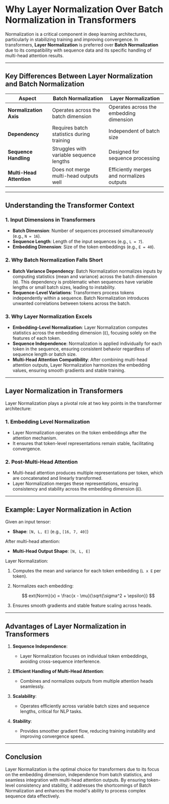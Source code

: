 # Why Layer Normalization Over Batch Normalization in Transformers

Normalization is a critical component in deep learning architectures, particularly in stabilizing training and improving convergence. In transformers, **Layer Normalization** is preferred over **Batch Normalization** due to its compatibility with sequence data and its specific handling of multi-head attention results.

---

## Key Differences Between Layer Normalization and Batch Normalization

| Aspect                    | Batch Normalization                      | Layer Normalization                       |
|---------------------------|-------------------------------------------|------------------------------------------|
| **Normalization Axis**    | Operates across the batch dimension      | Operates across the embedding dimension  |
| **Dependency**            | Requires batch statistics during training | Independent of batch size                |
| **Sequence Handling**     | Struggles with variable sequence lengths | Designed for sequence processing         |
| **Multi-Head Attention**  | Does not merge multi-head outputs well   | Efficiently merges and normalizes outputs|

---

## Understanding the Transformer Context

### 1. **Input Dimensions in Transformers**
- **Batch Dimension**: Number of sequences processed simultaneously (e.g., `N = 16`).
- **Sequence Length**: Length of the input sequences (e.g., `L = 7`).
- **Embedding Dimension**: Size of the token embeddings (e.g., `E = 40`).

### 2. **Why Batch Normalization Falls Short**
- **Batch Variance Dependency**: Batch Normalization normalizes inputs by computing statistics (mean and variance) across the batch dimension (`N`). This dependency is problematic when sequences have variable lengths or small batch sizes, leading to instability.
- **Sequence-Level Variations**: Transformers process tokens independently within a sequence. Batch Normalization introduces unwanted correlations between tokens across the batch.

### 3. **Why Layer Normalization Excels**
- **Embedding-Level Normalization**: Layer Normalization computes statistics across the embedding dimension (`E`), focusing solely on the features of each token.
- **Sequence Independence**: Normalization is applied individually for each token in the sequence, ensuring consistent behavior regardless of sequence length or batch size.
- **Multi-Head Attention Compatibility**: After combining multi-head attention outputs, Layer Normalization harmonizes the embedding values, ensuring smooth gradients and stable training.

---

## Layer Normalization in Transformers

Layer Normalization plays a pivotal role at two key points in the transformer architecture:

### 1. **Embedding Level Normalization**
- Layer Normalization operates on the token embeddings after the attention mechanism.
- It ensures that token-level representations remain stable, facilitating convergence.

### 2. **Post-Multi-Head Attention**
- Multi-head attention produces multiple representations per token, which are concatenated and linearly transformed.
- Layer Normalization merges these representations, ensuring consistency and stability across the embedding dimension (`E`).

---

## Example: Layer Normalization in Action

Given an input tensor:
- **Shape**: `[N, L, E]` (e.g., `[16, 7, 40]`)

After multi-head attention:
- **Multi-Head Output Shape**: `[N, L, E]`

Layer Normalization:
1. Computes the mean and variance for each token embedding (`L x E` per token).
2. Normalizes each embedding:
   
   $$
   	ext{Norm}(x) = \frac{x - \mu}{\sqrt{\sigma^2 + \epsilon}}
   $$

3. Ensures smooth gradients and stable feature scaling across heads.

---

## Advantages of Layer Normalization in Transformers

1. **Sequence Independence**:
   - Layer Normalization focuses on individual token embeddings, avoiding cross-sequence interference.

2. **Efficient Handling of Multi-Head Attention**:
   - Combines and normalizes outputs from multiple attention heads seamlessly.

3. **Scalability**:
   - Operates efficiently across variable batch sizes and sequence lengths, critical for NLP tasks.

4. **Stability**:
   - Provides smoother gradient flow, reducing training instability and improving convergence speed.

---

## Conclusion

Layer Normalization is the optimal choice for transformers due to its focus on the embedding dimension, independence from batch statistics, and seamless integration with multi-head attention outputs. By ensuring token-level consistency and stability, it addresses the shortcomings of Batch Normalization and enhances the model's ability to process complex sequence data effectively.

